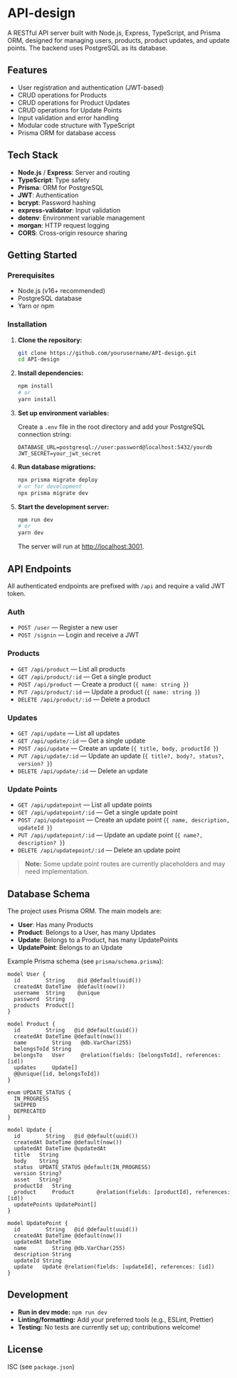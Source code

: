 # API-design

A RESTful API server built with Node.js, Express, TypeScript, and Prisma ORM, designed for managing users, products, product updates, and update points. The backend uses PostgreSQL as its database.

## Features

- User registration and authentication (JWT-based)
- CRUD operations for Products
- CRUD operations for Product Updates
- CRUD operations for Update Points
- Input validation and error handling
- Modular code structure with TypeScript
- Prisma ORM for database access

## Tech Stack

- **Node.js** / **Express**: Server and routing
- **TypeScript**: Type safety
- **Prisma**: ORM for PostgreSQL
- **JWT**: Authentication
- **bcrypt**: Password hashing
- **express-validator**: Input validation
- **dotenv**: Environment variable management
- **morgan**: HTTP request logging
- **CORS**: Cross-origin resource sharing

## Getting Started

### Prerequisites

- Node.js (v16+ recommended)
- PostgreSQL database
- Yarn or npm

### Installation

1. **Clone the repository:**
   ```bash
   git clone https://github.com/yourusername/API-design.git
   cd API-design
   ```

2. **Install dependencies:**
   ```bash
   npm install
   # or
   yarn install
   ```

3. **Set up environment variables:**

   Create a `.env` file in the root directory and add your PostgreSQL connection string:
   ```
   DATABASE_URL=postgresql://user:password@localhost:5432/yourdb
   JWT_SECRET=your_jwt_secret
   ```

4. **Run database migrations:**
   ```bash
   npx prisma migrate deploy
   # or for development
   npx prisma migrate dev
   ```

5. **Start the development server:**
   ```bash
   npm run dev
   # or
   yarn dev
   ```

   The server will run at [http://localhost:3001](http://localhost:3001).

## API Endpoints

All authenticated endpoints are prefixed with `/api` and require a valid JWT token.

### Auth

- `POST /user` — Register a new user
- `POST /signin` — Login and receive a JWT

### Products

- `GET /api/product` — List all products
- `GET /api/product/:id` — Get a single product
- `POST /api/product` — Create a product (`{ name: string }`)
- `PUT /api/product/:id` — Update a product (`{ name: string }`)
- `DELETE /api/product/:id` — Delete a product

### Updates

- `GET /api/update` — List all updates
- `GET /api/update/:id` — Get a single update
- `POST /api/update` — Create an update (`{ title, body, productId }`)
- `PUT /api/update/:id` — Update an update (`{ title?, body?, status?, version? }`)
- `DELETE /api/update/:id` — Delete an update

### Update Points

- `GET /api/updatepoint` — List all update points
- `GET /api/updatepoint/:id` — Get a single update point
- `POST /api/updatepoint` — Create an update point (`{ name, description, updateId }`)
- `PUT /api/updatepoint/:id` — Update an update point (`{ name?, description? }`)
- `DELETE /api/updatepoint/:id` — Delete an update point

> **Note:** Some update point routes are currently placeholders and may need implementation.

## Database Schema

The project uses Prisma ORM. The main models are:

- **User**: Has many Products
- **Product**: Belongs to a User, has many Updates
- **Update**: Belongs to a Product, has many UpdatePoints
- **UpdatePoint**: Belongs to an Update

Example Prisma schema (see `prisma/schema.prisma`):

```prisma
model User {
  id        String    @id @default(uuid())
  createdAt DateTime  @default(now())
  username  String    @unique
  password  String
  products  Product[]
}

model Product {
  id        String   @id @default(uuid())
  createdAt DateTime @default(now())
  name        String   @db.VarChar(255)
  belongsToId String
  belongsTo   User     @relation(fields: [belongsToId], references: [id])
  updates     Update[]
  @@unique([id, belongsToId])
}

enum UPDATE_STATUS {
  IN_PROGRESS
  SHIPPED
  DEPRECATED
}

model Update {
  id        String   @id @default(uuid())
  createdAt DateTime @default(now())
  updatedAt DateTime @updatedAt
  title   String
  body    String
  status  UPDATE_STATUS @default(IN_PROGRESS)
  version String?
  asset   String?
  productId   String
  product     Product       @relation(fields: [productId], references: [id])
  updatePoints UpdatePoint[]
}

model UpdatePoint {
  id        String   @id @default(uuid())
  createdAt DateTime @default(now())
  updatedAt DateTime
  name        String @db.VarChar(255)
  description String
  updateId String
  update   Update @relation(fields: [updateId], references: [id])
}
```

## Development

- **Run in dev mode:** `npm run dev`
- **Linting/formatting:** Add your preferred tools (e.g., ESLint, Prettier)
- **Testing:** No tests are currently set up; contributions welcome!

## License

ISC (see `package.json`)
